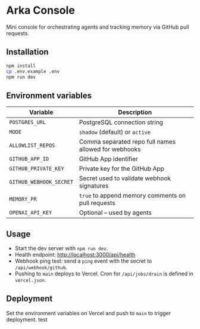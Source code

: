 # Arka Console

Mini console for orchestrating agents and tracking memory via GitHub pull requests.

## Installation

```bash
npm install
cp .env.example .env
npm run dev
```

## Environment variables

| Variable | Description |
| --- | --- |
| `POSTGRES_URL` | PostgreSQL connection string |
| `MODE` | `shadow` (default) or `active` |
| `ALLOWLIST_REPOS` | Comma separated repo full names allowed for webhooks |
| `GITHUB_APP_ID` | GitHub App identifier |
| `GITHUB_PRIVATE_KEY` | Private key for the GitHub App |
| `GITHUB_WEBHOOK_SECRET` | Secret used to validate webhook signatures |
| `MEMORY_PR` | `true` to append memory comments on pull requests |
| `OPENAI_API_KEY` | Optional – used by agents |

## Usage

- Start the dev server with `npm run dev`.
- Health endpoint: [http://localhost:3000/api/health](http://localhost:3000/api/health)
- Webhook ping test: send a `ping` event with the secret to `/api/webhook/github`.
- Pushing to `main` deploys to Vercel. Cron for `/api/jobs/drain` is defined in `vercel.json`.

## Deployment

Set the environment variables on Vercel and push to `main` to trigger deployment. test

